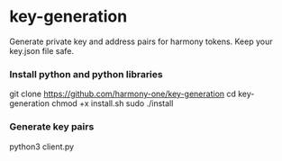 # key-generation
Generate private key and address pairs for harmony tokens. Keep your key.json file safe.

### Install python and python libraries
git clone https://github.com/harmony-one/key-generation
cd key-generation 
chmod +x install.sh
sudo ./install

### Generate key pairs
python3 client.py

